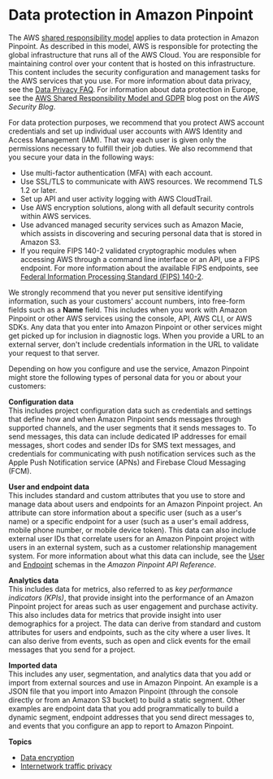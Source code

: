 # Data protection in Amazon Pinpoint<a name="security-data-protection"></a>

The AWS [shared responsibility model](http://aws.amazon.com/compliance/shared-responsibility-model/) applies to data protection in Amazon Pinpoint\. As described in this model, AWS is responsible for protecting the global infrastructure that runs all of the AWS Cloud\. You are responsible for maintaining control over your content that is hosted on this infrastructure\. This content includes the security configuration and management tasks for the AWS services that you use\. For more information about data privacy, see the [Data Privacy FAQ](http://aws.amazon.com/compliance/data-privacy-faq)\. For information about data protection in Europe, see the [AWS Shared Responsibility Model and GDPR](http://aws.amazon.com/blogs/security/the-aws-shared-responsibility-model-and-gdpr/) blog post on the *AWS Security Blog*\.

For data protection purposes, we recommend that you protect AWS account credentials and set up individual user accounts with AWS Identity and Access Management \(IAM\)\. That way each user is given only the permissions necessary to fulfill their job duties\. We also recommend that you secure your data in the following ways:
+ Use multi\-factor authentication \(MFA\) with each account\.
+ Use SSL/TLS to communicate with AWS resources\. We recommend TLS 1\.2 or later\.
+ Set up API and user activity logging with AWS CloudTrail\.
+ Use AWS encryption solutions, along with all default security controls within AWS services\.
+ Use advanced managed security services such as Amazon Macie, which assists in discovering and securing personal data that is stored in Amazon S3\.
+ If you require FIPS 140\-2 validated cryptographic modules when accessing AWS through a command line interface or an API, use a FIPS endpoint\. For more information about the available FIPS endpoints, see [Federal Information Processing Standard \(FIPS\) 140\-2](http://aws.amazon.com/compliance/fips/)\.

We strongly recommend that you never put sensitive identifying information, such as your customers' account numbers, into free\-form fields such as a **Name** field\. This includes when you work with Amazon Pinpoint or other AWS services using the console, API, AWS CLI, or AWS SDKs\. Any data that you enter into Amazon Pinpoint or other services might get picked up for inclusion in diagnostic logs\. When you provide a URL to an external server, don't include credentials information in the URL to validate your request to that server\.

Depending on how you configure and use the service, Amazon Pinpoint might store the following types of personal data for you or about your customers:

**Configuration data**  
This includes project configuration data such as credentials and settings that define how and when Amazon Pinpoint sends messages through supported channels, and the user segments that it sends messages to\. To send messages, this data can include dedicated IP addresses for email messages, short codes and sender IDs for SMS text messages, and credentials for communicating with push notification services such as the Apple Push Notification service \(APNs\) and Firebase Cloud Messaging \(FCM\)\.

**User and endpoint data**  
This includes standard and custom attributes that you use to store and manage data about users and endpoints for an Amazon Pinpoint project\. An attribute can store information about a specific user \(such as a user's name\) or a specific endpoint for a user \(such as a user's email address, mobile phone number, or mobile device token\)\. This data can also include external user IDs that correlate users for an Amazon Pinpoint project with users in an external system, such as a customer relationship management system\. For more information about what this data can include, see the [User](https://docs.aws.amazon.com/pinpoint/latest/apireference/apps-application-id-users-user-id.html) and [Endpoint](https://docs.aws.amazon.com/pinpoint/latest/apireference/apps-application-id-endpoints-endpoint-id.html) schemas in the *Amazon Pinpoint API Reference*\.

**Analytics data**  
This includes data for metrics, also referred to as *key performance indicators \(KPIs\)*, that provide insight into the performance of an Amazon Pinpoint project for areas such as user engagement and purchase activity\. This also includes data for metrics that provide insight into user demographics for a project\. The data can derive from standard and custom attributes for users and endpoints, such as the city where a user lives\. It can also derive from events, such as open and click events for the email messages that you send for a project\.

**Imported data**  
This includes any user, segmentation, and analytics data that you add or import from external sources and use in Amazon Pinpoint\. An example is a JSON file that you import into Amazon Pinpoint \(through the console directly or from an Amazon S3 bucket\) to build a static segment\. Other examples are endpoint data that you add programmatically to build a dynamic segment, endpoint addresses that you send direct messages to, and events that you configure an app to report to Amazon Pinpoint\.

**Topics**
+ [Data encryption](security-data-protection-encryption.md)
+ [Internetwork traffic privacy](security-data-protection-internetwork-traffic.md)